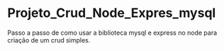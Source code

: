 # Projeto_Crud_Node_Expres_mysql
Passo a passo de como usar a biblioteca mysql e express no node para criação de um crud simples.
